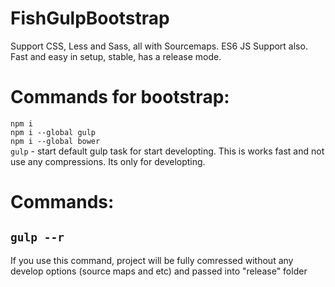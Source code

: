# FishGulpBootstrap
Support CSS, Less and Sass, all with Sourcemaps. ES6 JS Support also. Fast and easy in setup, stable, has a release mode.
<h1>Commands for bootstrap:</h1>
<code>npm i</code><br>
<code>npm i --global gulp</code><br>
<code>npm i --global bower</code><br>
<code>gulp</code> - start default gulp task for start developting. This is works fast and not use any compressions. Its only for developting.

<h1>Commands:</h1>
<h2><code>gulp --r</code></h2>
If you use this command, project will be fully comressed without any develop options (source maps and etc) and passed into "release" folder
